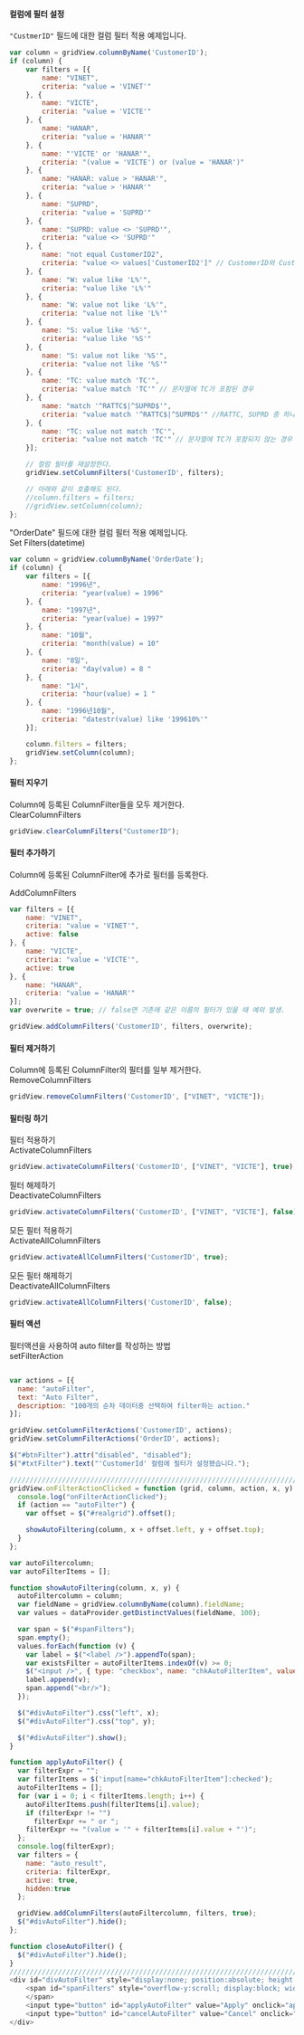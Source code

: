#### 컬럼에 필터 설정  

`"CustmerID"` 필드에 대한 컬럼 필터 적용 예제입니다.  

```js
var column = gridView.columnByName('CustomerID');
if (column) {
    var filters = [{
        name: "VINET",
        criteria: "value = 'VINET'"
    }, {
        name: "VICTE",
        criteria: "value = 'VICTE'"
    }, {
        name: "HANAR",
        criteria: "value = 'HANAR'"
    }, {
        name: "'VICTE' or 'HANAR'",
        criteria: "(value = 'VICTE') or (value = 'HANAR')"
    }, {
        name: "HANAR: value > 'HANAR'",
        criteria: "value > 'HANAR'"
    }, {
        name: "SUPRD",
        criteria: "value = 'SUPRD'"
    }, {
        name: "SUPRD: value <> 'SUPRD'",
        criteria: "value <> 'SUPRD'"
    }, {
        name: "not equal CustomerID2",
        criteria: "value <> values['CustomerID2']" // CustomerID와 CustomerID2가 상이한 경우
    }, {
        name: "W: value like 'L%'",
        criteria: "value like 'L%'"
    }, {
        name: "W: value not like 'L%'",
        criteria: "value not like 'L%'"
    }, {
        name: "S: value like '%S'",
        criteria: "value like '%S'"
    }, {
        name: "S: value not like '%S'",
        criteria: "value not like '%S'"
    }, { 
        name: "TC: value match 'TC'",
        criteria: "value match 'TC'" // 문자열에 TC가 포함된 경우
    }, {
        name: "match '^RATTC$|^SUPRD$'",
        criteria: "value match '^RATTC$|^SUPRD$'" //RATTC, SUPRD 중 하나인 경우
    }, { 
        name: "TC: value not match 'TC'",
        criteria: "value not match 'TC'" // 문자열에 TC가 포함되지 않는 경우
    }];

    // 컬럼 필터를 재설정한다.
    gridView.setColumnFilters('CustomerID', filters);

    // 아래와 같이 호출해도 된다.
    //column.filters = filters;
    //gridView.setColumn(column);
};
```

"OrderDate" 필드에 대한 컬럼 필터 적용 예제입니다.  
<a class="btn primary small round lowercase" id="btnSetFilters_datetime">Set Filters(datetime)</a>

```js
var column = gridView.columnByName('OrderDate');
if (column) {
    var filters = [{
        name: "1996년",
        criteria: "year(value) = 1996"
    }, {
        name: "1997년",
        criteria: "year(value) = 1997"
    }, {
        name: "10월",
        criteria: "month(value) = 10"
    }, { 
        name: "8일",
        criteria: "day(value) = 8 "
    }, {
        name: "1시",
        criteria: "hour(value) = 1 "
    }, {
        name: "1996년10월",
        criteria: "datestr(value) like '199610%'"
    }];

    column.filters = filters;
    gridView.setColumn(column);
};
```

#### 필터 지우기

Column에 등록된 ColumnFilter들을 모두 제거한다.  
<a class="btn primary small round lowercase" id="btnClearColumnFilters">ClearColumnFilters</a>

```js
gridView.clearColumnFilters("CustomerID");
```

#### 필터 추가하기

Column에 등록된 ColumnFilter에 추가로 필터를 등록한다.

<a class="btn primary small round lowercase" id="btnAddColumnFilters">AddColumnFilters</a>

```js
var filters = [{
    name: "VINET",
    criteria: "value = 'VINET'",
    active: false
}, {
    name: "VICTE",
    criteria: "value = 'VICTE'",
    active: true
}, {
    name: "HANAR",
    criteria: "value = 'HANAR'"
}];
var overwrite = true; // false면 기존에 같은 이름의 필터가 있을 때 예외 발생.

gridView.addColumnFilters('CustomerID', filters, overwrite);
```

#### 필터 제거하기

Column에 등록된 ColumnFilter의 필터를 일부 제거한다.  
<a class="btn primary small round lowercase" id="btnRemoveColumnFilters">RemoveColumnFilters</a>

```js
gridView.removeColumnFilters('CustomerID', ["VINET", "VICTE"]);
```

#### 필터링 하기

필터 적용하기    
<a class="btn primary small round lowercase" id="btnActivateColumnFilters">ActivateColumnFilters</a>

```js
gridView.activateColumnFilters('CustomerID', ["VINET", "VICTE"], true);
```

필터 해제하기    
<a class="btn primary small round lowercase" id="btnDeactivateColumnFilters">DeactivateColumnFilters</a>

```js
gridView.activateColumnFilters('CustomerID', ["VINET", "VICTE"], false);
```

모든 필터 적용하기    
<a class="btn primary small round lowercase" id="btnActivateAllColumnFilters">ActivateAllColumnFilters</a>

```js
gridView.activateAllColumnFilters('CustomerID', true);
```

모든 필터 해제하기    
<a class="btn primary small round lowercase" id="btnDeactivateAllColumnFilters">DeactivateAllColumnFilters</a>

```js
gridView.activateAllColumnFilters('CustomerID', false);
```

#### 필터 액션

필터액션을 사용하여 auto filter를 작성하는 방법    
<a class="btn primary small round lowercase" id="btnSetFilterAction">setFilterAction</a>

```js

var actions = [{
  name: "autoFilter",
  text: "Auto Filter",
  description: "100개의 순차 데이터중 선택하여 filter하는 action."
}];

gridView.setColumnFilterActions('CustomerID', actions);
gridView.setColumnFilterActions('OrderID', actions);

$("#btnFilter").attr("disabled", "disabled");
$("#txtFilter").text("'CustomerId' 컬럼에 필터가 설정됐습니다.");  

//////////////////////////////////////////////////////////////////////////////    
gridView.onFilterActionClicked = function (grid, column, action, x, y) {
  console.log("onFilterActionClicked");
  if (action == "autoFilter") {
    var offset = $("#realgrid").offset();

    showAutoFiltering(column, x + offset.left, y + offset.top);
  }
};

var autoFiltercolumn;
var autoFilterItems = [];

function showAutoFiltering(column, x, y) {
  autoFiltercolumn = column;
  var fieldName = gridView.columnByName(column).fieldName;
  var values = dataProvider.getDistinctValues(fieldName, 100);

  var span = $("#spanFilters");
  span.empty();
  values.forEach(function (v) {
    var label = $("<label />").appendTo(span);
    var existsFilter = autoFilterItems.indexOf(v) >= 0;
    $("<input />", { type: "checkbox", name: "chkAutoFilterItem", value: v, checked: existsFilter}).appendTo(label);
    label.append(v);
    span.append("<br/>");
  });

  $("#divAutoFilter").css("left", x);
  $("#divAutoFilter").css("top", y);

  $("#divAutoFilter").show();
}

function applyAutoFilter() {
  var filterExpr = "";
  var filterItems = $('input[name="chkAutoFilterItem"]:checked');
  autoFilterItems = [];
  for (var i = 0; i < filterItems.length; i++) {
    autoFilterItems.push(filterItems[i].value);
    if (filterExpr != "")
      filterExpr += " or ";
    filterExpr += "(value = '" + filterItems[i].value + "')";
  };
  console.log(filterExpr);
  var filters = {
    name: "auto_result",
    criteria: filterExpr,
    active: true,
    hidden:true
  };

  gridView.addColumnFilters(autoFiltercolumn, filters, true);
  $("#divAutoFilter").hide();
};

function closeAutoFilter() {
  $("#divAutoFilter").hide();
}
/////////////////////////////////////////////////////////////////////////////
<div id="divAutoFilter" style="display:none; position:absolute; height:260px; background-color:#eeeeee; border:1px solid black;">
    <span id="spanFilters" style="overflow-y:scroll; display:block; width:100%; height:230px">
    </span>
    <input type="button" id="applyAutoFilter" value="Apply" onclick="applyAutoFilter();" class="button gray medium3" />
    <input type="button" id="cancelAutoFilter" value="Cancel" onclick="closeAutoFilter();" class="button gray medium3" />
</div>
  
```

<script>
var autoFiltercolumn;
var autoFilterItems = [];

function showAutoFiltering(column, x, y) {
  autoFiltercolumn = column;
  var fieldName = gridView.columnByName(column).fieldName;
  var values = dataProvider.getDistinctValues(fieldName, 100);

  var span = $("#spanFilters");
  span.empty();
  values.forEach(function (v) {
    var label = $("<label />").appendTo(span);
    var existsFilter = autoFilterItems.indexOf(v) >= 0;
    $("<input />", { type: "checkbox", name: "chkAutoFilterItem", value: v, checked: existsFilter}).appendTo(label);
    label.append(v);
    span.append("<br/>");
  });

  $("#divAutoFilter").css("left", x);
  $("#divAutoFilter").css("top", y);

  $("#divAutoFilter").show();
}

function applyAutoFilter() {
  var filterExpr = "";
  var filterItems = $('input[name="chkAutoFilterItem"]:checked');
  autoFilterItems = [];
  for (var i = 0; i < filterItems.length; i++) {
    autoFilterItems.push(filterItems[i].value);
    if (filterExpr != "")
      filterExpr += " or ";
    filterExpr += "(value = '" + filterItems[i].value + "')";
  };
  var filters = {
    name: "auto_result",
    criteria: filterExpr,
    active: true,
    hidden:true
  };

  gridView.addColumnFilters(autoFiltercolumn, filters, true);
  $("#divAutoFilter").hide();
};

function closeAutoFilter() {
  $("#divAutoFilter").hide();
}

$("#btnSetFilters_datetime").click(function() { 
    var column = gridView.columnByName('OrderDate');
    if (column) {
        var filters = [{
            name: "1996년",
            criteria: "year(value) = 1996"
        }, {
            name: "1997년",
            criteria: "year(value) = 1997"
        }, {
            name: "10월",
            criteria: "month(value) = 10"
        }, { 
            name: "8일",
            criteria: "day(value) = 8 "
        }, {
            name: "1시",
            criteria: "hour(value) = 1 "
        }, {
            name: "1996년10월",
            criteria: "datestr(value) like '199610%'"
        }];
 
        column.filters = filters;
        gridView.setColumn(column);
    };
});

$("#btnClearColumnFilters").click(function() { 
  gridView.clearColumnFilters("CustomerID");
});

$("#btnAddColumnFilters").click(function() { 
  var filters = [{
      name: "VINET",
      criteria: "value = 'VINET'",
      active: false
  }, {
      name: "VICTE",
      criteria: "value = 'VICTE'",
      active: true
  }, {
      name: "HANAR",
      criteria: "value = 'HANAR'"
  }];
  var overwrite = true; // false면 기존에 같은 이름의 필터가 있을 때 예외 발생.

  gridView.addColumnFilters('CustomerID', filters, overwrite);
});

$("#btnRemoveColumnFilters").click(function() { 
  gridView.removeColumnFilters('CustomerID', ["VINET", "VICTE"]);
});

$("#btnActivateColumnFilters").click(function() { 
  gridView.activateColumnFilters('CustomerID', ["VINET", "VICTE"], true);
});

$("#btnDeactivateColumnFilters").click(function() { 
  gridView.activateColumnFilters('CustomerID', ["VINET", "VICTE"], false);
});

$("#btnActivateAllColumnFilters").click(function() { 
  gridView.activateAllColumnFilters('CustomerID', true);
});

$("#btnDeactivateAllColumnFilters").click(function() { 
  gridView.activateAllColumnFilters('CustomerID', false);
});

$("#btnSetFilterAction").click(function() { 
    var actions = [{
        name: "autoFilter",
        text: "Auto Filter",
        description: "100개의 순차 데이터중 선택하여 filter하는 action."
    }];
 
    gridView.setColumnFilterActions('CustomerID', actions);
    gridView.setColumnFilterActions('OrderID', actions);
 
    $("#btnFilter").attr("disabled", "disabled");
    $("#txtFilter").text("'CustomerId' 컬럼에 필터가 설정됐습니다.");  
});


</script>

